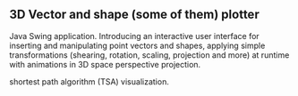 ## 3D Vector and shape (some of them) plotter

Java Swing application.
Introducing an interactive user interface for inserting and manipulating point vectors 
and shapes, applying simple transformations (shearing, rotation, scaling,  projection and more) at runtime with animations in 3D space perspective projection.

shortest path algorithm (TSA) visualization.
